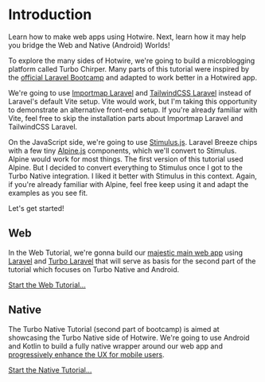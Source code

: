 # Introduction

Learn how to make web apps using Hotwire. Next, learn how it may help you bridge the Web and Native (Android) Worlds!

To explore the many sides of Hotwire, we're going to build a microblogging platform called Turbo Chirper. Many parts of this tutorial were inspired by the [official Laravel Bootcamp](https://bootcamp.laravel.com/) and adapted to work better in a Hotwired app.

We're going to use [Importmap Laravel](https://github.com/tonysm/importmap-laravel) and [TailwindCSS Laravel](https://github.com/tonysm/tailwindcss-laravel) instead of Laravel's default Vite setup. Vite would work, but I'm taking this opportunity to demonstrate an alternative front-end setup. If you're already familiar with Vite, feel free to skip the installation parts about Importmap Laravel and TailwindCSS Laravel.

On the JavaScript side, we're going to use [Stimulus.js](https://stimulus.hotwired.dev/). Laravel Breeze chips with a few tiny [Alpine.js](https://alpinejs.dev/) components, which we'll convert to Stimulus. Alpine would work for most things. The first version of this tutorial used Alpine. But I decided to convert everything to Stimulus once I got to the Turbo Native integration. I liked it better with Stimulus in this context. Again, if you're already familiar with Alpine, feel free keep using it and adapt the examples as you see fit.

Let's get started!

## Web

In the Web Tutorial, we're gonna build our [majestic main web app](https://m.signalvnoise.com/the-majestic-monolith/) using [Laravel](https://laravel.com/) and [Turbo Laravel](https://github.com/tonysm/turbo-laravel) that will serve as basis for the second part of the tutorial which focuses on Turbo Native and Android.

[Start the Web Tutorial...](/installation)

## Native

The Turbo Native Tutorial (second part of bootcamp) is aimed at showcasing the Turbo Native side of Hotwire. We're going to use Android and Kotlin to build a fully native wrapper around our web app and [progressively enhance the UX for mobile users](https://m.signalvnoise.com/basecamp-3-for-ios-hybrid-architecture/).

[Start the Native Tutorial...](/native-setup)
